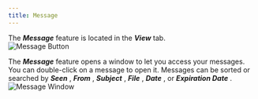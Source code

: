 ```yaml
---
title: Message
---
```

The ***Message*** feature is located in the ***View*** tab.  
![Message Button](/img/en/rdm/mac/RDMMac0032.png) 

The ***Message*** feature opens a window to let you access your messages. You can double-click on a message to open it. Messages can be sorted or searched by ***Seen*** , ***From*** , ***Subject*** , ***File*** , ***Date*** , or ***Expiration Date*** .  
![Message Window](/img/en/rdm/mac/RDMMac0033.png) 

